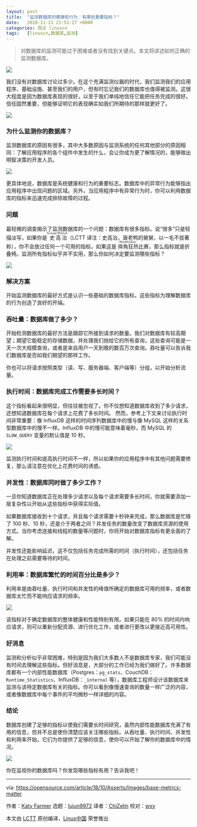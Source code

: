 ```yaml
---
layout: post
title:	"监测数据库的健康和行为：有哪些重要指标？"
date:	2018-11-21 21:51:27 +0800 
categories:	观点 linuxcn 
tags:	[linuxcn,数据库,监测]
---
```




> 
> 对数据库的监测可能过于困难或者没有找到关键点。本文将讲述如何正确的监测数据库。
> 
> 
> 


![](/Asserts/Images//attachment/album/201811/21/215135dsml8jq8q066klea.png)


我们没有对数据库讨论过多少。在这个充满监测仪器的时代，我们监测我们的应用程序、基础设施、甚至我们的用户，但有时忘记我们的数据库也值得被监测。这很大程度是因为数据库表现的很好，以至于我们单纯地信任它能把任务完成的很好。信任固然重要，但能够证明它的表现确实如我们所期待的那样就更好了。


![](/Asserts/Images//attachment/album/201811/21/215136ibzukqt0yuak7ab7.png)


### 为什么监测你的数据库？


监测数据库的原因有很多，其中大多数原因与监测系统的任何其他部分的原因相同：了解应用程序的各个组件中发生的什么，会让你成为更了解情况的，能够做出明智决策的开发人员。


![](/Asserts/Images//attachment/album/201811/21/215136qm8qlauluu0axy3u.png)


更具体地说，数据库是系统健康和行为的重要标志。数据库中的异常行为能够指出应用程序中出现问题的区域。另外，当应用程序中有异常行为时，你可以利用数据库的指标来迅速完成排除故障的过程。


### 问题


最轻微的调查揭示了监测数据库的一个问题：数据库有很多指标。说“很多”只是轻描淡写，如果你是<ruby> 史高治 <rt>  Scrooge McDuck </rt></ruby>（LCTT 译注：史高治，唐老鸭的舅舅，以一毛不拔著称），你不会放过任何一个可用的指标。如果这是<ruby> 摔角狂热 <rt>  Wrestlemania </rt></ruby> 比赛，那么指标就是折叠椅。监测所有指标似乎并不实用，那么你如何决定要监测哪些指标？


![](/Asserts/Images//attachment/album/201811/21/215137z6kiryk7gqbzikra.png)


### 解决方案


开始监测数据库的最好方式是认识一些基础的数据库指标。这些指标为理解数据库的行为创造了良好的开端。


### 吞吐量：数据库做了多少？


开始检测数据库的最好方法是跟踪它所接到请求的数量。我们对数据库有较高期望；期望它能稳定的存储数据，并处理我们抛给它的所有查询，这些查询可能是一天一次大规模查询，或者是来自用户一天到晚的数百万次查询。吞吐量可以告诉我们数据库是否如我们期望的那样工作。


你也可以将请求按照类型（读、写、服务器端、客户端等）分组，以开始分析流量。


### 执行时间：数据库完成工作需要多长时间？


这个指标看起来很明显，但往往被忽视了。你不仅想知道数据库收到了多少请求，还想知道数据库在每个请求上花费了多长时间。 然而，参考上下文来讨论执行时间非常重要：像 InfluxDB 这样的时间序列数据库中的慢与像 MySQL 这样的关系型数据库中的慢不一样。InfluxDB 中的慢可能意味着毫秒，而 MySQL 的 `SLOW_QUERY` 变量的默认值是 10 秒。


![](/Asserts/Images//attachment/album/201811/21/215138to8d8rvaitl9aiou.png)


监测执行时间和提高执行时间不一样，所以如果你的应用程序中有其他问题需要修复，那么请注意在优化上花费时间的诱惑。


### 并发性：数据库同时做了多少工作？


一旦你知道数据库正在处理多少请求以及每个请求需要多长时间，你就需要添加一层复杂性以开始从这些指标中获得实际值。


如果数据库接收到十个请求，并且每个请求需要十秒钟来完成，那么数据库是忙碌了 100 秒、10 秒，还是介于两者之间？并发任务的数量改变了数据库资源的使用方式。当你考虑连接和线程的数量等问题时，你将开始对数据库指标有更全面的了解。


并发性还能影响延迟，这不仅包括任务完成所需的时间（执行时间），还包括任务在处理之前需要等待的时间。


### 利用率：数据库繁忙的时间百分比是多少？


利用率是由吞吐量、执行时间和并发性的峰值所确定的数据库可用的频率，或者数据库太忙而不能响应请求的频率。


![](/Asserts/Images//attachment/album/201811/21/215139zkm88mevm8zgklv8.png)


该指标对于确定数据库的整体健康和性能特别有用。如果只能在 80% 的时间内响应请求，则可以重新分配资源、进行优化工作，或者进行更改以更接近高可用性。


### 好消息


监测和分析似乎非常困难，特别是因为我们大多数人不是数据库专家，我们可能没有时间去理解这些指标。但好消息是，大部分的工作已经为我们做好了。许多数据库都有一个内部性能数据库（Postgres：`pg_stats`、CouchDB：`Runtime_Statistics`、InfluxDB：`_internal` 等），数据库工程师设计该数据库来监测与该特定数据库有关的指标。你可以看到像慢速查询的数量一样广泛的内容，或者像数据库中每个事件的平均微秒一样详细的内容。


### 结论


数据库创建了足够的指标以使我们需要长时间研究，虽然内部性能数据库充满了有用的信息，但并不总是使你清楚应该关注哪些指标。从吞吐量、执行时间、并发性和利用率开始，它们为你提供了足够的信息，使你可以开始了解你的数据库中的情况。


![](/Asserts/Images//attachment/album/201811/21/215139l14s44s6e4m5m4ap.png)


你在监视你的数据库吗？你发现哪些指标有用？告诉我吧！




---


via: <https://opensource.com/article/18/10/Asserts/Images/base-metrics-matter>


作者：[Katy Farmer](https://opensource.com/users/thekatertot) 选题：[lujun9972](https://github.com/lujun9972) 译者：[ChiZelin](https://github.com/ChiZelin) 校对：[wxy](https://github.com/wxy)


本文由 [LCTT](https://github.com/LCTT/TranslateProject) 原创编译，[Linux中国](https://linux.cn/) 荣誉推出
